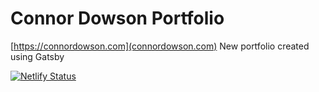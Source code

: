 # Connor Dowson Portfolio
[https://connordowson.com](connordowson.com)
New portfolio created using Gatsby

[![Netlify Status](https://api.netlify.com/api/v1/badges/a86a6126-5b0f-4d08-bfd2-7d487b9ea037/deploy-status)](https://app.netlify.com/sites/connordowson/deploys)
